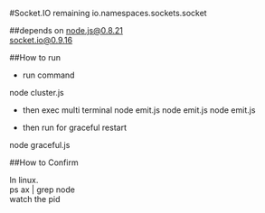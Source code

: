 #Socket.IO remaining io.namespaces.sockets.socket

##depends on
node.js@0.8.21  
socket.io@0.9.16

##How to run

* run command

node cluster.js

* then exec multi terminal 
node emit.js
node emit.js
node emit.js

* then run for graceful restart

node graceful.js  
	
##How to Confirm

In linux.  
ps ax | grep node  
watch the pid
